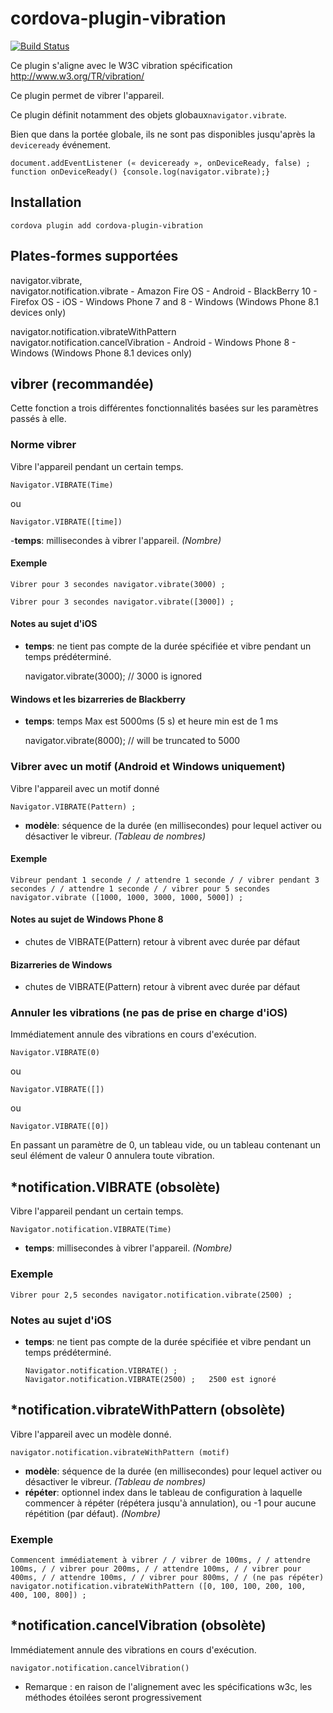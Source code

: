 <!--
# license: Licensed to the Apache Software Foundation (ASF) under one
#         or more contributor license agreements.  See the NOTICE file
#         distributed with this work for additional information
#         regarding copyright ownership.  The ASF licenses this file
#         to you under the Apache License, Version 2.0 (the
#         "License"); you may not use this file except in compliance
#         with the License.  You may obtain a copy of the License at
#
#           http://www.apache.org/licenses/LICENSE-2.0
#
#         Unless required by applicable law or agreed to in writing,
#         software distributed under the License is distributed on an
#         "AS IS" BASIS, WITHOUT WARRANTIES OR CONDITIONS OF ANY
#         KIND, either express or implied.  See the License for the
#         specific language governing permissions and limitations
#         under the License.
-->

# cordova-plugin-vibration

[![Build Status](https://travis-ci.org/apache/cordova-plugin-vibration.svg)](https://travis-ci.org/apache/cordova-plugin-vibration)

Ce plugin s'aligne avec le W3C vibration spécification http://www.w3.org/TR/vibration/

Ce plugin permet de vibrer l'appareil.

Ce plugin définit notamment des objets globaux`navigator.vibrate`.

Bien que dans la portée globale, ils ne sont pas disponibles jusqu'après la `deviceready` événement.

    document.addEventListener (« deviceready », onDeviceReady, false) ;
    function onDeviceReady() {console.log(navigator.vibrate);}

## Installation

    cordova plugin add cordova-plugin-vibration

## Plates-formes supportées

navigator.vibrate,  
navigator.notification.vibrate - Amazon Fire OS - Android - BlackBerry 10 - Firefox OS - iOS - Windows Phone 7 and 8 -
Windows (Windows Phone 8.1 devices only)

navigator.notification.vibrateWithPattern  
navigator.notification.cancelVibration - Android - Windows Phone 8 - Windows (Windows Phone 8.1 devices only)

## vibrer (recommandée)

Cette fonction a trois différentes fonctionnalités basées sur les paramètres passés à elle.

### Norme vibrer

Vibre l'appareil pendant un certain temps.

    Navigator.VIBRATE(Time)

ou

    Navigator.VIBRATE([time])

-**temps**: millisecondes à vibrer l'appareil. *(Nombre)*

#### Exemple

    Vibrer pour 3 secondes navigator.vibrate(3000) ;
    
    Vibrer pour 3 secondes navigator.vibrate([3000]) ;

#### Notes au sujet d'iOS

* **temps**: ne tient pas compte de la durée spécifiée et vibre pendant un temps prédéterminé.

  navigator.vibrate(3000); // 3000 is ignored

#### Windows et les bizarreries de Blackberry

* **temps**: temps Max est 5000ms (5 s) et heure min est de 1 ms

  navigator.vibrate(8000); // will be truncated to 5000

### Vibrer avec un motif (Android et Windows uniquement)

Vibre l'appareil avec un motif donné

    Navigator.VIBRATE(Pattern) ;   

* **modèle**: séquence de la durée (en millisecondes) pour lequel activer ou désactiver le vibreur. *(Tableau de
  nombres)*

#### Exemple

    Vibreur pendant 1 seconde / / attendre 1 seconde / / vibrer pendant 3 secondes / / attendre 1 seconde / / vibrer pour 5 secondes navigator.vibrate ([1000, 1000, 3000, 1000, 5000]) ;

#### Notes au sujet de Windows Phone 8

* chutes de VIBRATE(Pattern) retour à vibrent avec durée par défaut

#### Bizarreries de Windows

* chutes de VIBRATE(Pattern) retour à vibrent avec durée par défaut

### Annuler les vibrations (ne pas de prise en charge d'iOS)

Immédiatement annule des vibrations en cours d'exécution.

    Navigator.VIBRATE(0)

ou

    Navigator.VIBRATE([])

ou

    Navigator.VIBRATE([0])

En passant un paramètre de 0, un tableau vide, ou un tableau contenant un seul élément de valeur 0 annulera toute
vibration.

## *notification.VIBRATE (obsolète)

Vibre l'appareil pendant un certain temps.

    Navigator.notification.VIBRATE(Time)

* **temps**: millisecondes à vibrer l'appareil. *(Nombre)*

### Exemple

    Vibrer pour 2,5 secondes navigator.notification.vibrate(2500) ;

### Notes au sujet d'iOS

* **temps**: ne tient pas compte de la durée spécifiée et vibre pendant un temps prédéterminé.

      Navigator.notification.VIBRATE() ;
      Navigator.notification.VIBRATE(2500) ;   2500 est ignoré

## *notification.vibrateWithPattern (obsolète)

Vibre l'appareil avec un modèle donné.

    navigator.notification.vibrateWithPattern (motif)

* **modèle**: séquence de la durée (en millisecondes) pour lequel activer ou désactiver le vibreur. *(Tableau de
  nombres)*
* **répéter**: optionnel index dans le tableau de configuration à laquelle commencer à répéter (répétera jusqu'à
  annulation), ou -1 pour aucune répétition (par défaut). *(Nombre)*

### Exemple

    Commencent immédiatement à vibrer / / vibrer de 100ms, / / attendre 100ms, / / vibrer pour 200ms, / / attendre 100ms, / / vibrer pour 400ms, / / attendre 100ms, / / vibrer pour 800ms, / / (ne pas répéter) navigator.notification.vibrateWithPattern ([0, 100, 100, 200, 100, 400, 100, 800]) ;

## *notification.cancelVibration (obsolète)

Immédiatement annule des vibrations en cours d'exécution.

    navigator.notification.cancelVibration()

* Remarque : en raison de l'alignement avec les spécifications w3c, les méthodes étoilées seront progressivement